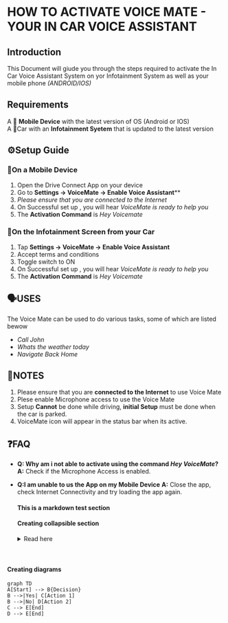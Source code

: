 # HOW TO ACTIVATE VOICE MATE - YOUR IN CAR VOICE ASSISTANT

## Introduction
This Document will giude you through the steps required to activate the In Car Voice Assistant System on yor Infotainment System as well as your mobile phone *(ANDROID/IOS)* 

## Requirements
A 📱 **Mobile Device** with the latest version of OS (Android or IOS)  
A 🚗Car with an  **Infotainment Syetem** that is updated to the latest version

## ⚙️Setup Guide

### 📱On a Mobile Device

1. Open the Drive Connect App on your device
2. Go to **Settings → VoiceMate → Enable Voice Assistant****
3. *Please ensure that you are connected to the Internet*
4. On Successful set up , you will hear *VoiceMate is ready to help you*
5. The **Activation Command** is *Hey Voicemate*
   
### 🚗On the Infotainment Screen from your Car

1. Tap **Settings → VoiceMate → Enable Voice Assistant**
2. Accept terms and conditions
3. Toggle switch to ON
4. On Successful set up , you will hear *VoiceMate is ready to help you*
5. The **Activation Command** is *Hey Voicemate*

## 🗣️USES
The Voice Mate can be used to do various tasks, some of which are listed bewow

* *Call John*
* *Whats the weather today*
* *Navigate Back Home*

## 📝NOTES
1. Please ensure that you are **connected to the Internet** to use Voice Mate
2. Plese enable Microphone access to use the Voice Mate
3. Setup **Cannot** be done while driving, **initial Setup** must be done when the car is parked.
4. VoiceMate icon will appear in the status bar when its active.

## ❓FAQ
- **Q: Why am i not able to activate using the command *Hey VoiceMate*?**  
  **A:** Check if the Microphone Access is enabled.

- **Q:I am unable to us the App on my Mobile Device**
  **A:** Close the app, check Internet Connectivity and try loading the app again.


  #### This is a markdown test section

  #### Creating collapsible section

  <details>
     <summary>Read here</summary>
     This is a section you come to only if you need to read extra detials about this project
　
 
  #### Creating diagrams

  ```mermaid
  graph TD
A[Start] --> B{Decision}
B -->|Yes| C[Action 1]
B -->|No| D[Action 2]
C --> E[End]
D --> E[End]

     
  
